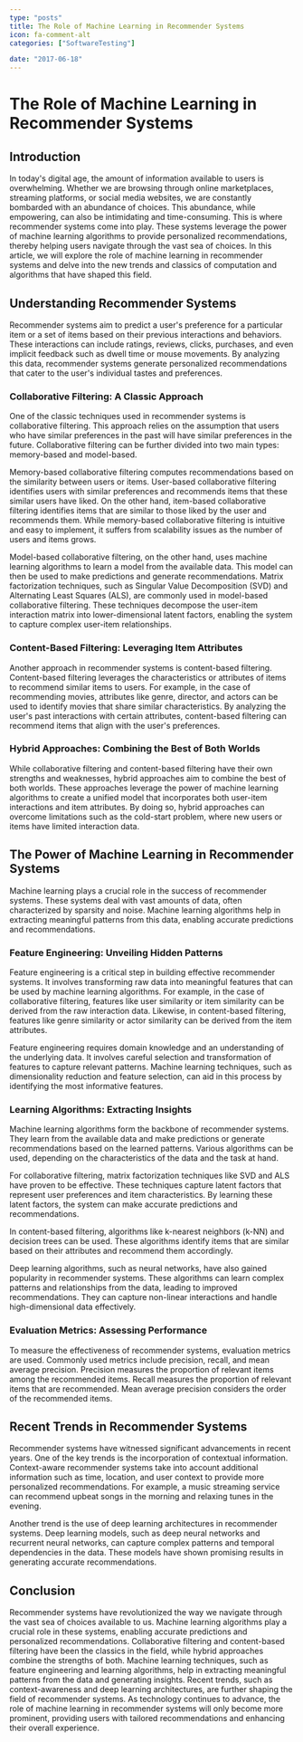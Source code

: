 ```yaml
---
type: "posts"
title: The Role of Machine Learning in Recommender Systems
icon: fa-comment-alt
categories: ["SoftwareTesting"]

date: "2017-06-18"
---
```




# The Role of Machine Learning in Recommender Systems

## Introduction

In today's digital age, the amount of information available to users is overwhelming. Whether we are browsing through online marketplaces, streaming platforms, or social media websites, we are constantly bombarded with an abundance of choices. This abundance, while empowering, can also be intimidating and time-consuming. This is where recommender systems come into play. These systems leverage the power of machine learning algorithms to provide personalized recommendations, thereby helping users navigate through the vast sea of choices. In this article, we will explore the role of machine learning in recommender systems and delve into the new trends and classics of computation and algorithms that have shaped this field.

## Understanding Recommender Systems

Recommender systems aim to predict a user's preference for a particular item or a set of items based on their previous interactions and behaviors. These interactions can include ratings, reviews, clicks, purchases, and even implicit feedback such as dwell time or mouse movements. By analyzing this data, recommender systems generate personalized recommendations that cater to the user's individual tastes and preferences.

### Collaborative Filtering: A Classic Approach

One of the classic techniques used in recommender systems is collaborative filtering. This approach relies on the assumption that users who have similar preferences in the past will have similar preferences in the future. Collaborative filtering can be further divided into two main types: memory-based and model-based.

Memory-based collaborative filtering computes recommendations based on the similarity between users or items. User-based collaborative filtering identifies users with similar preferences and recommends items that these similar users have liked. On the other hand, item-based collaborative filtering identifies items that are similar to those liked by the user and recommends them. While memory-based collaborative filtering is intuitive and easy to implement, it suffers from scalability issues as the number of users and items grows.

Model-based collaborative filtering, on the other hand, uses machine learning algorithms to learn a model from the available data. This model can then be used to make predictions and generate recommendations. Matrix factorization techniques, such as Singular Value Decomposition (SVD) and Alternating Least Squares (ALS), are commonly used in model-based collaborative filtering. These techniques decompose the user-item interaction matrix into lower-dimensional latent factors, enabling the system to capture complex user-item relationships.

### Content-Based Filtering: Leveraging Item Attributes

Another approach in recommender systems is content-based filtering. Content-based filtering leverages the characteristics or attributes of items to recommend similar items to users. For example, in the case of recommending movies, attributes like genre, director, and actors can be used to identify movies that share similar characteristics. By analyzing the user's past interactions with certain attributes, content-based filtering can recommend items that align with the user's preferences.

### Hybrid Approaches: Combining the Best of Both Worlds

While collaborative filtering and content-based filtering have their own strengths and weaknesses, hybrid approaches aim to combine the best of both worlds. These approaches leverage the power of machine learning algorithms to create a unified model that incorporates both user-item interactions and item attributes. By doing so, hybrid approaches can overcome limitations such as the cold-start problem, where new users or items have limited interaction data.

## The Power of Machine Learning in Recommender Systems

Machine learning plays a crucial role in the success of recommender systems. These systems deal with vast amounts of data, often characterized by sparsity and noise. Machine learning algorithms help in extracting meaningful patterns from this data, enabling accurate predictions and recommendations.

### Feature Engineering: Unveiling Hidden Patterns

Feature engineering is a critical step in building effective recommender systems. It involves transforming raw data into meaningful features that can be used by machine learning algorithms. For example, in the case of collaborative filtering, features like user similarity or item similarity can be derived from the raw interaction data. Likewise, in content-based filtering, features like genre similarity or actor similarity can be derived from the item attributes.

Feature engineering requires domain knowledge and an understanding of the underlying data. It involves careful selection and transformation of features to capture relevant patterns. Machine learning techniques, such as dimensionality reduction and feature selection, can aid in this process by identifying the most informative features.

### Learning Algorithms: Extracting Insights

Machine learning algorithms form the backbone of recommender systems. They learn from the available data and make predictions or generate recommendations based on the learned patterns. Various algorithms can be used, depending on the characteristics of the data and the task at hand.

For collaborative filtering, matrix factorization techniques like SVD and ALS have proven to be effective. These techniques capture latent factors that represent user preferences and item characteristics. By learning these latent factors, the system can make accurate predictions and recommendations.

In content-based filtering, algorithms like k-nearest neighbors (k-NN) and decision trees can be used. These algorithms identify items that are similar based on their attributes and recommend them accordingly.

Deep learning algorithms, such as neural networks, have also gained popularity in recommender systems. These algorithms can learn complex patterns and relationships from the data, leading to improved recommendations. They can capture non-linear interactions and handle high-dimensional data effectively.

### Evaluation Metrics: Assessing Performance

To measure the effectiveness of recommender systems, evaluation metrics are used. Commonly used metrics include precision, recall, and mean average precision. Precision measures the proportion of relevant items among the recommended items. Recall measures the proportion of relevant items that are recommended. Mean average precision considers the order of the recommended items.

## Recent Trends in Recommender Systems

Recommender systems have witnessed significant advancements in recent years. One of the key trends is the incorporation of contextual information. Context-aware recommender systems take into account additional information such as time, location, and user context to provide more personalized recommendations. For example, a music streaming service can recommend upbeat songs in the morning and relaxing tunes in the evening.

Another trend is the use of deep learning architectures in recommender systems. Deep learning models, such as deep neural networks and recurrent neural networks, can capture complex patterns and temporal dependencies in the data. These models have shown promising results in generating accurate recommendations.

## Conclusion

Recommender systems have revolutionized the way we navigate through the vast sea of choices available to us. Machine learning algorithms play a crucial role in these systems, enabling accurate predictions and personalized recommendations. Collaborative filtering and content-based filtering have been the classics in the field, while hybrid approaches combine the strengths of both. Machine learning techniques, such as feature engineering and learning algorithms, help in extracting meaningful patterns from the data and generating insights. Recent trends, such as context-awareness and deep learning architectures, are further shaping the field of recommender systems. As technology continues to advance, the role of machine learning in recommender systems will only become more prominent, providing users with tailored recommendations and enhancing their overall experience.